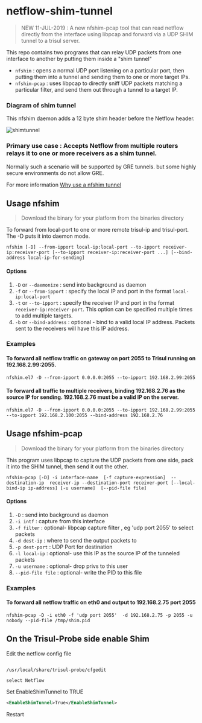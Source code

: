 # netflow-shim-tunnel

> NEW 11-JUL-2019 :   A new nfshim-pcap tool that can read netflow directly from the interface using
>                     libpcap and forward via a UDP SHIM tunnel to a trisul server.

This repo contains two programs that can relay UDP packets from one interface to another by putting them inside a "shim tunnel"

* `nfshim` :  opens a normal UDP port listening on a particular port, then putting them into a tunnel and sending them to one or more target IPs.
* `nfshim-pcap` :  uses libpcap to directly sniff UDP packets matching a particular filter, and send them out through a tunnel to a target IP.

### Diagram of shim tunnel

This nfshim daemon adds a 12 byte shim header before the Netflow header. 

![shimtunnel](nfshim.png)

### Primary use case : Accepts Netflow from multiple routers relays it to one or more receivers as a shim tunnel.

Normally such a scenario will be supported by GRE tunnels. but some highly secure environments do not allow GRE. 

For more information [Why use a nfshim tunnel](https://www.trisul.org/devzone/doku.php/hardware:shimtunnelintro)

## Usage  nfshim 

> Download the binary for your platform from the binaries directory

To forward from local-port to one or more remote trisul-ip and trisul-port. The -D puts it into daemon mode.

````
nfshim [-D] --from-ipport local-ip:local-port --to-ipport receiver-ip:receiver-port [--to-ipport receiver-ip:receiver-port ...] [--bind-address local-ip-for-sending]
````

#### Options

  1.  `-D` or `--daemonize` :  send into background as daemon
  2.  `-f` or `--from-ipport` : specify the local IP and port in the format `local-ip:local-port`
  3.  `-t` or `--to-ipport` : specify the receiver IP and port in the format `receiver-ip:receiver-port`. This option can be specified multiple times to add multiple targets.
  4.  `-b` or `--bind-address` : optional - bind to a valid local IP address. Packets sent to the receivers will have this IP address.

### Examples 

#### To forward all netflow traffic on gateway on port 2055 to Trisul running on 192.168.2.99:2055. 

````
nfshim.el7 -D --from-ipport 0.0.0.0:2055 --to-ipport 192.168.2.99:2055
````

#### To forward all traffic to multiple receivers, binding 192.168.2.76 as the source IP for sending. 192.168.2.76 must be a valid IP on the server.

````
nfshim.el7 -D --from-ipport 0.0.0.0:2055 --to-ipport 192.168.2.99:2055 --to-ipport 192.168.2.100:2055 --bind-address 192.168.2.76
````

## Usage  nfshim-pcap

> Download the binary for your platform from the binaries directory

This program uses libpcap to capture the UDP packets from one side, pack it into the SHIM tunnel, then send it out the other.

````
nfshim-pcap [-D] -i interface-name  [-f capture-expression]  --destination-ip  receiver-ip --destination-port receiver-port [--local-bind-ip ip-address] [-u username]  [--pid-file file]
````

#### Options

  1.  `-D` :  send into background as daemon
  2.  `-i intf` :  capture from this interface 
  3.  `-f filter` :  optional- libpcap capture filter , eg 'udp port 2055' to select packets
  4.  `-d dest-ip` :  where to send the output packets  to
  4.  `-p dest-port` :  UDP Port for destination 
  4.  `-l local-ip` :  optional- use this IP as the source IP of the tunneled packets
  4.  `-u username` :  optional- drop privs to this user
  4.  `--pid-file file` :  optional- write the PID to this file 

### Examples 

#### To forward all netflow traffic on eth0 and output to 192.168.2.75 port  2055

````
nfshim-pcap -D -i eth0 -f 'udp port 2055'  -d 192.168.2.75 -p 2055 -u nobody --pid-file /tmp/shim.pid 
````

## On the Trisul-Probe side enable Shim

Edit the netflow config file 

```

/usr/local/share/trisul-probe/cfgedit

select Netflow 

```

Set EnableShimTunnel to TRUE 

````xml
<EnableShimTunnel>True</EnableShimTunnel>
````

Restart

